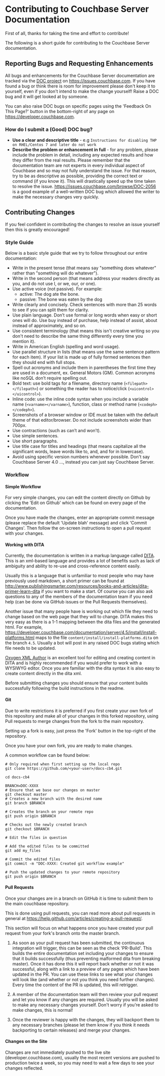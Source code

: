 # Contributing to Couchbase Server Documentation
First of all, thanks for taking the time and effort to contribute!

The following is a short guide for contributing to the Couchbase Server documentation.

## Reporting Bugs and Requesting Enhancements
All bugs and enhancements for the Couchbase Server documentation are tracked via the [DOC project](https://issues.couchbase.com/projects/DOC/issues) on https://issues.couchbase.com. 
If you have found a bug or think there is room for improvement please don't keep it to yourself, even if you don't intend to make the change yourself!
Raise a DOC bug and it will get looked at by someone.

You can also raise DOC bugs on specific pages using the 'Feedback On This Page?' button in the bottom-right of any page on https://developer.couchbase.com. 

### How do I submit a (Good) DOC bug?
- __Use a clear and descriptive title__ - e.g `Instructions for disabling THP on RHEL/Centos 7 and later do not work`
- __Describe the problem or enhancement in full__ - for any problem, please
include the problem in detail, including any expected results and how they
differ from the real results. Please remember that the documentation team are not experts in every individual aspect of Couchbase
and so may not fully understand the issue. For that reason, try to be as descriptive as possible, providing the correct text or command
(if you know it). This will drastically speed up the time taken to resolve the issue.
https://issues.couchbase.com/browse/DOC-2056 is a good example of a well-written DOC bug which allowed the writer to make the necessary changes very quickly.

## Contributing Changes
If you feel confident in contributing the changes to resolve an issue yourself then this is greatly encouraged!

### Style Guide

Below is a basic style guide that we try to follow throughout our entire documentation:
- Write in the present tense (that means say "something does whatever" rather than "something will do whatever").
- Write in the second person (that means address your readers directly as you, and do not use I, or we, our, or one).
- Use active voice (not passive). For example:
  - active: The dog ate the bone.
  - passive: The bone was eaten by the dog
- Write clearly and concisely. Check sentences with more than 25 words to see if you can split them for clarity.
- Use plain language. Don’t use formal or long words when easy or short ones will do. Use buy instead of purchase, help instead of assist, about instead of approximately, and so on.
- Use consistent terminology (that means this isn't creative writing so you don't need to describe the same thing differently every time you mention it).
- Write in American English (spelling and word usage).
- Use parallel structure in lists (that means use the same sentence pattern for each item). If your list is made up of fully formed sentences then they should end with full stops.
- Spell out acronyms and include them in parentheses the first time they are used in a document, ex. General Motors (GM). Common acronyms like noSQL don’t require spelling out.
- Bold text: use bold tags for a filename, directory name (`<filepath></filepath>`) or something the reader has to notice/click (`<uicontrol></uicontrol>`).
- Inline code: use the inline code syntax when you include a variable name (`<varname></varname>`), function, class or method name (`<codeph></codeph>`).
- Screenshots of a browser window or IDE must be taken with the default theme of that editor/browser. Do not include screenshots wider than 700px.
- Use contractions (such as can’t and won’t).
- Use simple sentences.
- Use short paragraphs.
- Use title case for titles and headings (that means capitalize all the significant words, leave words like to, and, and for in lowercase).
- Avoid using specific version numbers whenever possible. Don't say Couchbase Server 4.0 ..., instead you can just say Couchbase Server.

### Workflow 

#### Simple Workflow

For very simple changes, you can edit the content directly on Github by clicking the 'Edit on Github' which can be
found on every page of the documentation.

Once you have made the changes, enter an appropriate commit message (please replace the default 'Update blah' message) and click 'Commit Changes'. Then follow the on-screen instructions to open a pull request with your changes.

#### Working with DITA

Currently, the documentation is written in a markup language called [DITA](https://docs.oasis-open.org/dita/v1.2/cs01/spec/archSpec/ditamarkup.html).
This is an xml-based language and provides a lot of benefits such as lack of ambiguity and ability to re-use and cross-reference content easily.

Usually this is a language that is unfamiliar to most people who may have previously used markdown, a short primer can be found at http://www.publishingsmarter.com/resources/books-and-articles/dita-primer-learn-dita
if you want to make a start. Of course you can also ask questions to any of the members of the documentation team if you need help (can be done via GitHub issues or the Pull Requests themselves).

Another issue that many people have is working out which file they need to change based on the web page that they will to change.
DITA makes this very easy as there is a 1-1 mapping between the dita files and the generated html.
For example, https://developer.couchbase.com/documentation/server/4.5/install/install-platforms.html maps to the file `content/install/install-platforms.dita` on the branch `4.5`.
Usually a bot will post in any raised DOC bugs stating which file needs to be updated.

[Oxygen XML Author](https://www.oxygenxml.com/xml_author.html) is an excellent tool for editing and creating content in DITA and is highly recommended
if you would prefer to work with a WYSIWYG editor. Once you are familiar with the dita syntax it is also easy to create content directly in the dita xml.

Before submitting changes you should ensure that your content builds successfully following the build instructions in the readme.

#### Git
Due to write restrictions it is preferred if you first create your own fork of this repository and make all of your changes in this forked repository, using Pull
requests to merge changes from the fork to the main repository.

Setting up a fork is easy, just press the 'Fork' button in the top-right of the repository.

Once you have your own fork, you are ready to make changes.

A common workflow can be found below:

```
# Only required when first setting up the local repo
git clone https://github.com/<your-user>/docs-cb4.git

cd docs-cb4

BRANCH=DOC-XXXX
# Ensure that we base our changes on master
git checkout master 
# Creates a new branch with the desired name
git branch $BRANCH 

# Creates the branch on your remote repo
git push origin $BRANCH

# Checks out the newly created branch
git checkout $BRANCH

# Edit the files in question

# Add the edited files to be committed
git add my_files

# Commit the edited files
git commit -m "DOC-XXXX: Created git workflow example"

# Push the updated changes to your remote repository
git push origin $BRANCH
```

#### Pull Requests
Once your changes are in a branch on GitHub it is time to submit them to the main couchbase repository.

This is done using pull requests, you can read more about pull requests in general at https://help.github.com/articles/creating-a-pull-request/.

This section will focus on what happens once you have created your pull request from your fork's branch onto the master branch.

1. As soon as your pull request has been submitted, the continuous integration will trigger, this can be seen as the check 'PR-Build'.
This builds the entire documentation set including your changes to ensure that it builds successfully (thus preventing malformed dita from breaking master).
Once it has done this it will report back whether or not it was successful, along with a link to a preview of any pages which have been updated in the PR.
You can use these links to see what your changes will look like (and whether or not you think you need further changes). Every time the content of the PR 
is updated, this will retrigger.

2. A member of the documentation team will then review your pull request and let you know if any changes are required. Usually you will be asked to make any
necessary changes yourself. Don't worry if you're asked to make changes, this is normal!

3. Once the reviewer is happy with the changes, they will backport them to any necessary branches (please let them know if you think it needs backporting to certain releases)
and merge your changes.

#### Changes on the Site
Changes are not immediately pushed to the live site (developer.couchbase.com), usually the most recent versions are pushed to production twice a week, so you may need to wait
a few days to see your changes reflected.
